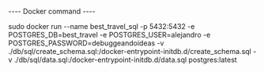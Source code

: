 ---- Docker command ----

sudo docker run --name best_travel_sql -p 5432:5432 -e  POSTGRES_DB=best_travel -e POSTGRES_USER=alejandro -e POSTGRES_PASSWORD=debuggeandoideas -v ./db/sql/create_schema.sql:/docker-entrypoint-initdb.d/create_schema.sql -v ./db/sql/data.sql:/docker-entrypoint-initdb.d/data.sql postgres:latest